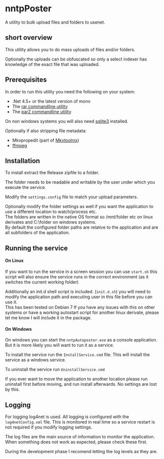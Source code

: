 # nntpPoster
A utility to bulk upload files and folders to usenet.

## short overview
This utility allows you to do mass uploads of files and/or folders.

Optionally the uploads can be obfuscated so only a select indexer has knowledge of the exact file that was uploaded.

## Prerequisites

In order to run this utility you need the following on your system:

* .Net 4.5+ or the latest version of mono
* The [rar commandline utility](http://www.rarlab.com/download.htm)
* The [par2 commandline utility](http://sourceforge.net/projects/parchive/files/par2cmdline/0.4/)

On non windows systems you will also need [sqlite3](https://www.sqlite.org/) installed.

Optionally if also stripping file metadata:
* Mkvpropedit (part of [Mkvtoolnix](https://www.bunkus.org/videotools/mkvtoolnix/))
* [ffmpeg](https://www.ffmpeg.org/)

## Installation

To install extract the Release zipfile to a folder.

The folder needs to be readable and writable by the user under which you execute the service.

Modify the `settings.config` file to match your upload parameters.

Optionally modify the folder settings as well if you want the application to use a different location to watch/process etc.  
The folders are written in the native OS format so /mnt/folder etc on linux derivates and C:\folder on windows systems.  
By default the configured folder paths are relative to the application and are all subfolders of the application.

## Running the service

#### On Linux

If you want to run the service in a screen session you can use `start.sh` this script will also ensure the service runs in the correct environment (as it switches the current working folder)

Additionally an init.d shell script is included. (`init.d.sh`) you will need to modify the application path and executing user in this file before you can use it.  
This has been tested on Debian 7 If you have any issues with this on other systems or have a working autostart script for another linux derivate, please let me know I will include it in the package.

#### On Windows

On windows you can start the `nntpAutoposter.exe` as a console application. But it is more likely you will want to run it as a service.

To install the service run the `InstallService.cmd` file. This will install the service as a windows service.

To uninstall the service run `UninstallService.cmd`

If you ever want to move the application to another location please run uninstall first before moving, and run install afterwards. No settings are lost by this.

## Logging

For logging log4net is used. All logging is configured with the `log4netConfig.xml` file. This is monitored in real time so a service restart is not required if you modify logging settings.

The log files are the main source of information to monitor the application. When something does not work as expected, please check these first.

During the development phase I recomend letting the log levels as they are.
